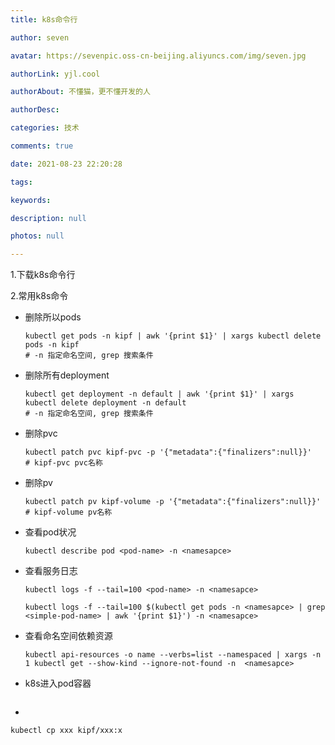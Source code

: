 ```yaml
---
title: k8s命令行

author: seven

avatar: https://sevenpic.oss-cn-beijing.aliyuncs.com/img/seven.jpg

authorLink: yjl.cool

authorAbout: 不懂猫，更不懂开发的人

authorDesc: 

categories: 技术

comments: true

date: 2021-08-23 22:20:28

tags: 

keywords: 

description: null

photos: null

---
```

1.下载k8s命令行

2.常用k8s命令

- 删除所以pods

  ```shell
  kubectl get pods -n kipf | awk '{print $1}' | xargs kubectl delete pods -n kipf
  # -n 指定命名空间, grep 搜索条件
  ```

- 删除所有deployment

  ```shell
  kubectl get deployment -n default | awk '{print $1}' | xargs kubectl delete deployment -n default
  # -n 指定命名空间, grep 搜索条件
  ```

- 删除pvc

  ```shell
  kubectl patch pvc kipf-pvc -p '{"metadata":{"finalizers":null}}'
  # kipf-pvc pvc名称
  ```

- 删除pv

  ```shell
  kubectl patch pv kipf-volume -p '{"metadata":{"finalizers":null}}'
  # kipf-volume pv名称
  ```

- 查看pod状况

  ```shell
  kubectl describe pod <pod-name> -n <namesapce>
  ```

- 查看服务日志

  ```shell
  kubectl logs -f --tail=100 <pod-name> -n <namesapce>
  ```

  ```shell
  kubectl logs -f --tail=100 $(kubectl get pods -n <namesapce> | grep <simple-pod-name> | awk '{print $1}') -n <namesapce>
  ```

- 查看命名空间依赖资源

  ```shell
  kubectl api-resources -o name --verbs=list --namespaced | xargs -n 1 kubectl get --show-kind --ignore-not-found -n  <namesapce>
  ```

- k8s进入pod容器

  ```
  
  ```

- 

```
kubectl cp xxx kipf/xxx:x
```


